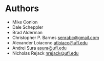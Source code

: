 # Authors

- Mike Conlon 
- Dale Scheppler
- Brad Alderman
- Christopher P. Barnes <senrabc@gmail.com>
- Alexander Loiacono <atloiaco@ufl.edu>
- Andrei Sura <asura@ufl.edu>
- Nicholas Rejack <nrejack@ufl.edu>
